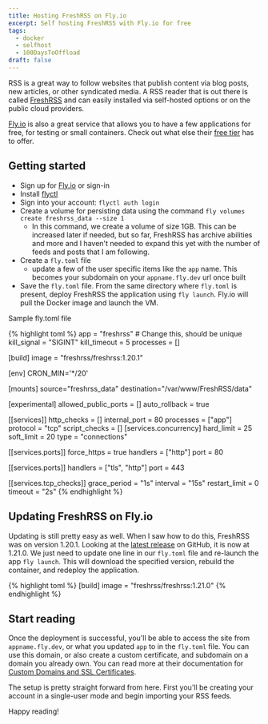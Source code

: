 ```yaml
---
title: Hosting FreshRSS on Fly.io
excerpt: Self hosting FreshRSS with Fly.io for free
tags: 
  - docker
  - selfhost
  - 100DaysToOffload
draft: false
---
```


RSS is a great way to follow websites that publish content via blog posts, new articles, or other syndicated media. A RSS reader that is out there is called [FreshRSS](https://www.freshrss.org/) and can easily installed via self-hosted options or on the public cloud providers.

[Fly.io](https://fly.io/) is also a great service that allows you to have a few applications for free, for testing or small containers. Check out what else their [free tier](https://fly.io/docs/about/pricing/) has to offer.

## Getting started

- Sign up for [Fly.io](https://fly.io/) or sign-in
- Install [flyctl](https://fly.io/docs/hands-on/install-flyctl/)
- Sign into your account: `flyctl auth login`
- Create a volume for persisting data using the command `fly volumes create freshrss_data --size 1`
  - In this command, we create a volume of size 1GB. This can be increased later if needed, but so far, FreshRSS has archive abilities and more and I haven't needed to expand this yet with the number of feeds and posts that I am following.
- Create a `fly.toml` file
  - update a few of the user specific items like the `app` name. This becomes your subdomain on your `appname.fly.dev` url once built
- Save the `fly.toml` file. From the same directory where `fly.toml` is present, deploy FreshRSS the application using `fly launch`. Fly.io will pull the Docker image and launch the VM.

Sample fly.toml file

{% highlight toml %}
app = "freshrss" # Change this, should be unique
kill_signal = "SIGINT"
kill_timeout = 5
processes = []

[build]
  image = "freshrss/freshrss:1.20.1"

[env]
  CRON_MIN='*/20'

[mounts]
  source="freshrss_data"
  destination="/var/www/FreshRSS/data"

[experimental]
  allowed_public_ports = []
  auto_rollback = true

[[services]]
  http_checks = []
  internal_port = 80
  processes = ["app"]
  protocol = "tcp"
  script_checks = []
  [services.concurrency]
    hard_limit = 25
    soft_limit = 20
    type = "connections"

  [[services.ports]]
    force_https = true
    handlers = ["http"]
    port = 80

  [[services.ports]]
    handlers = ["tls", "http"]
    port = 443

  [[services.tcp_checks]]
    grace_period = "1s"
    interval = "15s"
    restart_limit = 0
    timeout = "2s"
{% endhighlight %}

## Updating FreshRSS on Fly.io

Updating is still pretty easy as well. When I saw how to do this, FreshRSS was on version 1.20.1. Looking at the [latest release](https://github.com/FreshRSS/FreshRSS/releases/latest) on GitHub, it is now at 1.21.0. We just need to update one line in our `fly.toml` file and re-launch the app `fly launch`. This will download the specified version, rebuild the container, and redeploy the application.

{% highlight toml %}
[build]
  image = "freshrss/freshrss:1.21.0"
{% endhighlight %}

## Start reading

Once the deployment is successful, you'll be able to access the site from `appname.fly.dev`, or what you updated `app` to in the `fly.toml` file. You can use this domain, or also create a custom certificate, and subdomain on a domain you already own. You can read more at their documentation for [Custom Domains and SSL Certificates](https://fly.io/docs/app-guides/custom-domains-with-fly/#creating-a-custom-domain-on-fly-manually).

The setup is pretty straight forward from here. First you'll be creating your account in a single-user mode and begin importing your RSS feeds.

Happy reading!
